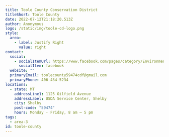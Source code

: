```yaml
---
title: Toole County Conservation District
titleShort: Toole County
date: 2022-07-12T21:18:20.513Z
author: Anonymous
logo: /static/img/toole-cd-logo.png
style:
  area:
    - label: Justify Right
      value: right
contact:
  social:
    - socialItemUrl: https://www.facebook.com/pages/category/Environmental-Conservation-Organization/Toole-County-Conservation-District-207707339730795/
      socialItem: facebook
  website: ""
  primaryEmail: toolecounty59474cdf@gmail.com
  primaryPhone: 406-434-5234
locations:
  - state: MT
    addressLine1: 1125 Oilfield Avenue
    addressLabel: USDA Service Center, Shelby
    city: Shelby
    post-code: "59474"
    hours: Monday - Friday, 8 am – 5 pm
tags:
  - area-3
id: toole-county
---
```

